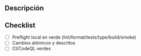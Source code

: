## Descripción
<!-- Qué y por qué -->

## Checklist
- [ ] Preflight local en verde (lint/format/tests/type/build/smoke)
- [ ] Cambios atómicos y descritos
- [ ] CI/CodeQL verdes
